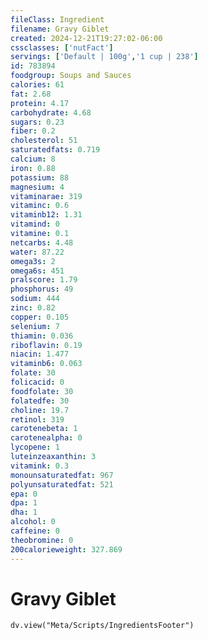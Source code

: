 ```yaml
---
fileClass: Ingredient
filename: Gravy Giblet
created: 2024-12-21T19:27:02-06:00
cssclasses: ['nutFact']
servings: ['Default | 100g','1 cup | 238']
id: 783894
foodgroup: Soups and Sauces
calories: 61
fat: 2.68
protein: 4.17
carbohydrate: 4.68
sugars: 0.23
fiber: 0.2
cholesterol: 51
saturatedfats: 0.719
calcium: 8
iron: 0.88
potassium: 88
magnesium: 4
vitaminarae: 319
vitaminc: 0.6
vitaminb12: 1.31
vitamind: 0
vitamine: 0.1
netcarbs: 4.48
water: 87.22
omega3s: 2
omega6s: 451
pralscore: 1.79
phosphorus: 49
sodium: 444
zinc: 0.82
copper: 0.105
selenium: 7
thiamin: 0.036
riboflavin: 0.19
niacin: 1.477
vitaminb6: 0.063
folate: 30
folicacid: 0
foodfolate: 30
folatedfe: 30
choline: 19.7
retinol: 319
carotenebeta: 1
carotenealpha: 0
lycopene: 1
luteinzeaxanthin: 3
vitamink: 0.3
monounsaturatedfat: 967
polyunsaturatedfat: 521
epa: 0
dpa: 1
dha: 1
alcohol: 0
caffeine: 0
theobromine: 0
200calorieweight: 327.869
---
```


# Gravy Giblet

```dataviewjs
dv.view("Meta/Scripts/IngredientsFooter")
```
